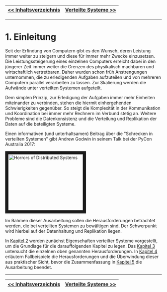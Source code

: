 |[<< Inhaltsverzeichnis](02_toc.md) | [Verteilte Systeme >>](04_verteilte_systeme.md)|
|-|-|
---

# 1. Einleitung

Seit der Erfindung von Computern gibt es den Wunsch, deren Leistung immer weiter zu steigern und diese für immer mehr Zwecke einzusetzen. Die Leistungssteigerung eines einzelnen Computers erreicht dabei in den jüngerer Zeit immer weiter die Grenzen des physikalisch machbaren und wirtschaftlich vertretbaren. Daher wurden schon früh Anstrengungen unternommen, die zu erledigenden Aufgaben aufzuteilen und von mehreren Computern parallel verarbeiten zu lassen. Zur Skalierung werden die Aufwände unter verteilten Systemen aufgeteilt.

Dem simplen Prinzip, zur Erledigung der Aufgaben immer mehr Einheiten miteinander zu verbinden, stehen die hiermit einhergehenden Schwierigkeiten gegenüber. So steigt die Komplexität in der Kommunikation und Koordination bei immer mehr Rechnern im Verbund stetig an. Weitere Probleme sind die Datenkonsistenz und die Verteilung und Replikation der Daten auf die beteiligten Systeme.

Einen informativen (und unterhaltsamen) Beitrag über die "Schrecken in verteilten Systemen" gibt Andrew Godwin in seinem Talk bei der PyCon Australia 2017:

<a href="http://www.youtube.com/watch?feature=player_embedded&v=jx1Hkxe64Xs
" target="_blank"><img src="http://img.youtube.com/vi/jx1Hkxe64Xs/0.jpg"
alt="Horrors of Distributed Systems" width="240" height="180" border="10" /></a>

Im Rahmen dieser Ausarbeitung sollen die Herausforderungen betrachtet werden, die bei verteilten Systemen zu bewältigen sind. Der Schwerpunkt wird hierbei auf der Datenhaltung und Replikation liegen.

In [Kapitel 2](04_verteilte_systeme.md) werden zunächst Eigenschaften verteilter Systeme vorgestellt, um die Grundlage für die darauffolgenden Kapitel zu legen. Das [Kapitel 3](05_herausforderungen.md) untersucht die einzelnen oben genannten Herausforderungen. In [Kapitel 4](06_fallbeispiele.md) erläutern Fallbeispiele die Herausforderungen und die Überwindung dieser aus praktischer Sicht, bevor die Zusammenfassung in [Kapitel 5](07_zusammenfassung.md) die Ausarbeitung beendet.

---
|[<< Inhaltsverzeichnis](02_toc.md) | [Verteilte Systeme >>](04_verteilte_systeme.md)|
|-|-|
